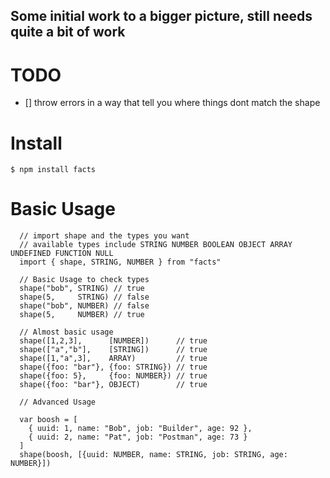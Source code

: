 ## Some initial work to a bigger picture, still needs quite a bit of work

# TODO
- [] throw errors in a way that tell you where things dont match the shape

# Install

```
$ npm install facts
```

# Basic Usage

```
  // import shape and the types you want
  // available types include STRING NUMBER BOOLEAN OBJECT ARRAY UNDEFINED FUNCTION NULL
  import { shape, STRING, NUMBER } from "facts"

  // Basic Usage to check types
  shape("bob", STRING) // true
  shape(5,     STRING) // false
  shape("bob", NUMBER) // false
  shape(5,     NUMBER) // true

  // Almost basic usage
  shape([1,2,3],      [NUMBER])      // true
  shape(["a","b"],    [STRING])      // true
  shape([1,"a",3],    ARRAY)         // true
  shape({foo: "bar"}, {foo: STRING}) // true
  shape({foo: 5},     {foo: NUMBER}) // true
  shape({foo: "bar"}, OBJECT)        // true

  // Advanced Usage

  var boosh = [
    { uuid: 1, name: "Bob", job: "Builder", age: 92 },
    { uuid: 2, name: "Pat", job: "Postman", age: 73 }
  ]
  shape(boosh, [{uuid: NUMBER, name: STRING, job: STRING, age: NUMBER}])
```


